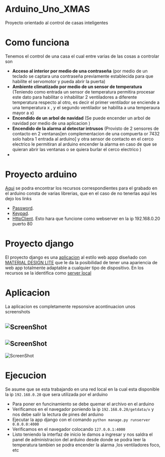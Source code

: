 # Arduino_Uno_XMAS
Proyecto orientado al control de casas inteligentes
  


# Como funciona

Tenemos el control de una casa el cual entre varias de las cosas a controlar son
  * **Acceso al interior por medio de una contraseña** (por medio de un teclado se captara una contraseña previamente establecida para que habilite el servomotor y pueda abrir la puerta)
  * **Ambiente climatizado por medio de un sensor de temperatura** (Teniendo como entrada un sensor de temperatura permitira procesar este dato para habilitar o inhabilitar 2 ventiladores a diferente temperatura respecto al otro, es decir el primer ventilador se enciende a una temperatura x , y el segundo ventilador se habilita a una temperaura mayor a x)
  * **Encendido de un arbol de navidad** (Se puede encender un arbol de navidad por medio de una aplicacion  )
  * **Encendido de la alarma al detectar intrusos** (Provisto de 2 sensores de contacto en 2 ventanas[en complementacion de una compuerta or 7432 solo habra  1 entrada al arduino] y otra sensor de contacto en el cerco electrico le permitiran al arduino encender la alarma en caso de que se quieran abrir las ventanas o se quiera burlar el cerco electrico )
  * 

# Proyecto arduino

[Aqui](https://github.com/Hernank/Control_domotico_xmas/tree/master/arduino_source/arduinomicro) se podra encontrar los recursos correspondientes para el grabado en el arduino consta de varias librerias, que en el caso de no tenerlas aqui les dejo los links 
  * [Password](http://playground.arduino.cc/uploads/Code/Password.zip).
  * [Keypad](http://playground.arduino.cc/uploads/Code/keypad.zip).
  * [HttpClient](https://github.com/amcewen/HttpClient/archive/2.2.0.zip). 
Esto hara que funcione como webserver en la ip 192.168.0.20 puerto 80

Proyecto django
=======

El proyecto django es una [aplicacion](https://github.com/Hernank/Control_domotico_xmas/tree/master/serverlocal "") al estilo web appp diseñado con [MATERIAL DESIGN LITE](http://www.getmdl.io/) que le da la posibilidad de tener una apariencia de web app totalmente adaptable a cualquier tipo de dispositivo. En los recursos se la identifica como [server local](https://github.com/Hernank/Control_domotico_xmas/tree/master/serverlocal )


Aplicacion
=======
La aplicacion es completamente repsonsive acontinuacion unos screenshots 


![ScreenShot](http://1.bp.blogspot.com/-R9JDd3MUZwE/VoXGaXRcuqI/AAAAAAAAImE/gUch2sJAr8s/s1600/micro2.png "Optional Title")
---------
![ScreenShot](http://2.bp.blogspot.com/-GQunUyChYNU/VoXGp9r49JI/AAAAAAAAImM/9WVc6VBhicI/s1600/micro3.png "Optional Title")
----------
![ScreenShot](http://4.bp.blogspot.com/-NsYa55wytlY/VoXGYJ5SEDI/AAAAAAAAIl8/yXJ5v2Q-8Dk/s1600/micro.png "Optional Title")

Ejecucion
=======
Se asume que se esta trabajando en una red local en la cual esta disponible la ip `192.168.0.20` que sera utilizada por el arduino
  * Para poner en funcinamiento se debe quemar el archivo en el arduino
  * Verificamos en el navegador poniendo la ip `192.168.0.20/getdata/x` y nos debe salir la lectura de pines del arduino
  * Ejecutar la app django con el comando `python manage.py runserver 0.0.0.0:4000`
  * Verificamos en el navegador colocando `127.0.0.1:4000 `
  * Listo teniendo la interfaz de inicio le damos a ingresar y nos saldra el panel de administracion del arduino desde donde se podra leer la temperatura tambien se podra encender la alarma ,los ventiladores foco, etc
